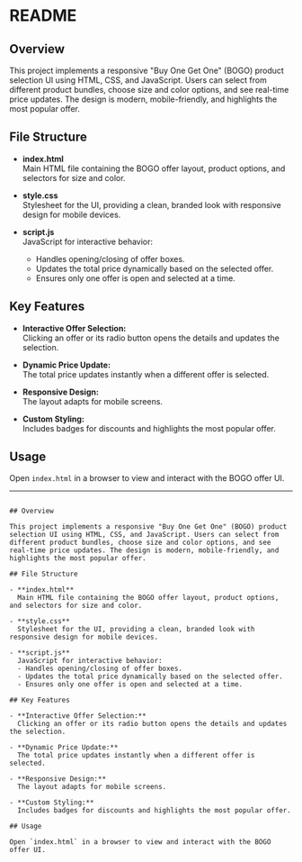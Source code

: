 # README

## Overview

This project implements a responsive "Buy One Get One" (BOGO) product selection UI using HTML, CSS, and JavaScript. Users can select from different product bundles, choose size and color options, and see real-time price updates. The design is modern, mobile-friendly, and highlights the most popular offer.

## File Structure

- **index.html**  
  Main HTML file containing the BOGO offer layout, product options, and selectors for size and color.

- **style.css**  
  Stylesheet for the UI, providing a clean, branded look with responsive design for mobile devices.

- **script.js**  
  JavaScript for interactive behavior:
  - Handles opening/closing of offer boxes.
  - Updates the total price dynamically based on the selected offer.
  - Ensures only one offer is open and selected at a time.

## Key Features

- **Interactive Offer Selection:**  
  Clicking an offer or its radio button opens the details and updates the selection.

- **Dynamic Price Update:**  
  The total price updates instantly when a different offer is selected.

- **Responsive Design:**  
  The layout adapts for mobile screens.

- **Custom Styling:**  
  Includes badges for discounts and highlights the most popular offer.

## Usage

Open `index.html` in a browser to view and interact with the BOGO offer UI.

---
```# README

## Overview

This project implements a responsive "Buy One Get One" (BOGO) product selection UI using HTML, CSS, and JavaScript. Users can select from different product bundles, choose size and color options, and see real-time price updates. The design is modern, mobile-friendly, and highlights the most popular offer.

## File Structure

- **index.html**  
  Main HTML file containing the BOGO offer layout, product options, and selectors for size and color.

- **style.css**  
  Stylesheet for the UI, providing a clean, branded look with responsive design for mobile devices.

- **script.js**  
  JavaScript for interactive behavior:
  - Handles opening/closing of offer boxes.
  - Updates the total price dynamically based on the selected offer.
  - Ensures only one offer is open and selected at a time.

## Key Features

- **Interactive Offer Selection:**  
  Clicking an offer or its radio button opens the details and updates the selection.

- **Dynamic Price Update:**  
  The total price updates instantly when a different offer is selected.

- **Responsive Design:**  
  The layout adapts for mobile screens.

- **Custom Styling:**  
  Includes badges for discounts and highlights the most popular offer.

## Usage

Open `index.html` in a browser to view and interact with the BOGO offer UI.